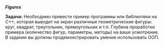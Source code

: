 <b><i>Figures</i></b>

<b>Задача:</b>
Необходимо привести пример программы или библиотеки на C++, которая выводит на экран различные геометрические фигуры: круг, квадрат, треугольник, прямоугольник и т.п. Глубина проработки примера (количество фигур, параметры, методы) на ваше усмотрение. В задании вы должны продемонстрировать умение использовать ООП.
